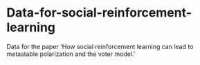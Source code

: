 # Data-for-social-reinforcement-learning
Data for the paper 'How social reinforcement learning can lead to metastable polarization and the voter model.'
